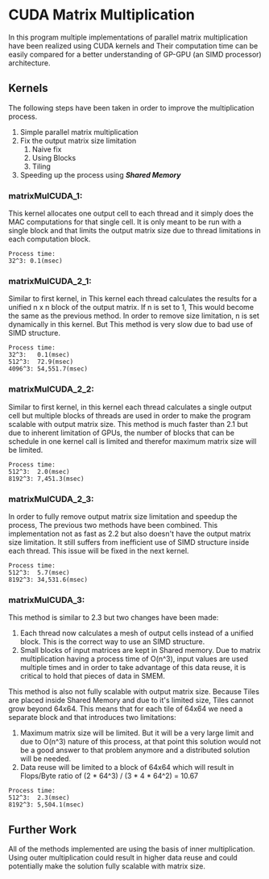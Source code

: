 # CUDA Matrix Multiplication
In this program multiple implementations of parallel matrix multiplication have been realized using CUDA kernels and Their computation time can be easily compared for a better understanding of GP-GPU (an SIMD processor) architecture.

## Kernels
The following steps have been taken in order to improve the multiplication process.
1. Simple parallel matrix multiplication
2. Fix the output matrix size limitation
	1. Naive fix
	2. Using Blocks
	3. Tiling
3. Speeding up the process using ***Shared Memory***

### matrixMulCUDA_1:
This kernel allocates one output cell to each thread and it simply does the MAC computations for that single cell.
It is only meant to be run with a single block and that limits the output matrix size due to thread limitations in each computation block.
```
Process time:
32^3: 0.1(msec)
```

### matrixMulCUDA_2_1:
Similar to first kernel, in This kernel each thread calculates the results for a unified n x n block of the output matrix. If n is set to 1, This would become the same as the previous method. In order to remove size limitation, n is set dynamically in this kernel.
But This method is very slow due to bad use of SIMD structure.
```
Process time:
32^3:	0.1(msec)
512^3:	72.9(msec)
4096^3:	54,551.7(msec)
```

### matrixMulCUDA_2_2:
Similar to first kernel, in this kernel each thread calculates a single output cell but multiple blocks of threads are used in order to make the program scalable with output matrix size.
This method is much faster than 2.1 but due to inherent limitation of GPUs, the number of blocks that can be schedule in one kernel call is limited and therefor maximum matrix size will be limited.
```
Process time:
512^3:	2.0(msec)
8192^3:	7,451.3(msec)
```

### matrixMulCUDA_2_3:
In order to fully remove output matrix size limitation and speedup the process, The previous two methods have been combined. This implementation not as fast as 2.2 but also doesn't have the output matrix size limitation.
It still suffers from inefficient use of SIMD structure inside each thread. This issue will be fixed in the next kernel.
```
Process time:
512^3:	5.7(msec)
8192^3:	34,531.6(msec)
```

### matrixMulCUDA_3:
This method is similar to 2.3 but two changes have been made:
1. Each thread now calculates a mesh of output cells instead of a unified block. This is the correct way to use an SIMD structure.
2. Small blocks of input matrices are kept in Shared memory. Due to matrix multiplication having a process time of O(n^3), input values are used multiple times and in order to take advantage of this data reuse, it is critical to hold that pieces of data in SMEM.

This method is also not fully scalable with output matrix size. Because Tiles are placed inside Shared Memory and due to it's limited size, Tiles cannot grow beyond 64x64. This means that for each tile of 64x64 we need a separate block and that introduces two limitations:
1. Maximum matrix size will be limited. But it will be a very large limit and due to O(n^3) nature of this process, at that point this solution would not be a good answer to that problem anymore and a distributed solution will be needed.
2. Data reuse will be limited to a block of 64x64 which will result in Flops/Byte ratio of (2 * 64^3) / (3 * 4 * 64^2) = 10.67
```
Process time:
512^3:	2.3(msec)
8192^3:	5,504.1(msec)
```

## Further Work
All of the methods implemented are using the basis of inner multiplication. Using outer multiplication could result in higher data reuse and could potentially make the solution fully scalable with matrix size.